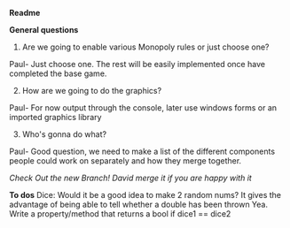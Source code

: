**Readme**


**General questions**

1) Are we going to enable various Monopoly rules or just choose one?

Paul- Just choose one. The rest will be easily implemented once have completed the base game.

2) How are we going to do the graphics?

Paul- For now output through the console, later use windows forms or an imported graphics library

3) Who's gonna do what?

Paul- Good question, we need to make a list of the different components people could work on separately and how they merge together.


*Check Out the new Branch! David merge it if you are happy with it*

**To dos**
Dice: Would it be a good idea to make 2 random nums? It gives the advantage of being able to tell whether a double has been thrown
Yea. Write a property/method that returns a bool if dice1 == dice2